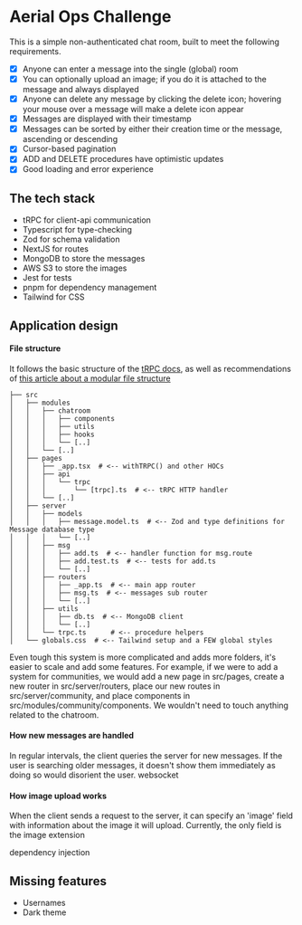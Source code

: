 # Aerial Ops Challenge
This is a simple non-authenticated chat room, built to meet the following requirements.
- [X] Anyone can enter a message into the single (global) room
- [X] You can optionally upload an image; if you do it is attached to the message and always displayed
- [X] Anyone can delete any message by clicking the delete icon; hovering your mouse over a message will make a delete icon appear
- [X] Messages are displayed with their timestamp
- [X] Messages can be sorted by either their creation time or the message, ascending or descending
- [X] Cursor-based pagination
- [X] ADD and DELETE procedures have optimistic updates
- [X] Good loading and error experience

## The tech stack
- tRPC for client-api communication
- Typescript for type-checking
- Zod for schema validation
- NextJS for routes
- MongoDB to store the messages
- AWS S3 to store the images
- Jest for tests
- pnpm for dependency management
- Tailwind for CSS

## Application design
#### File structure
It follows the basic structure of the [tRPC docs](https://trpc.io/docs/nextjs/setup#recommended-file-structure),
as well as recommendations of [this article about a modular file structure](https://dev.to/vadorequest/a-2021-guide-about-structuring-your-next-js-project-in-a-flexible-and-efficient-way-472)
```
├── src
│   ├── modules
│   │   ├── chatroom
│   │   │   ├── components
│   │   │   ├── utils
│   │   │   ├── hooks
│   │   │   └── [..]
│   │   └── [..]
│   ├── pages
│   │   ├── _app.tsx  # <-- withTRPC() and other HOCs
│   │   ├── api
│   │   │   └── trpc
│   │   │       └── [trpc].ts  # <-- tRPC HTTP handler
│   │   └── [..]
│   ├── server
│   │   ├── models
│   │   │   ├── message.model.ts  # <-- Zod and type definitions for Message database type
│   │   │   └── [..]
│   │   ├── msg
│   │   │   ├── add.ts  # <-- handler function for msg.route
│   │   │   ├── add.test.ts  # <-- tests for add.ts
│   │   │   └── [..]
│   │   ├── routers
│   │   │   ├── _app.ts  # <-- main app router
│   │   │   ├── msg.ts  # <-- messages sub router
│   │   │   └── [..]
│   │   ├── utils
│   │   │   ├── db.ts  # <-- MongoDB client
│   │   │   └── [..]
│   │   └── trpc.ts      # <-- procedure helpers
│   └── globals.css  # <-- Tailwind setup and a FEW global styles
```
Even tough this system is more complicated and adds more folders, it's easier to scale and add some features.
For example, if we were to add a system for communities, we would add a new page in src/pages, create a new router
in src/server/routers, place our new routes in src/server/community, and place components in src/modules/community/components.
We wouldn't need to touch anything related to the chatroom.

#### How new messages are handled
In regular intervals, the client queries the server for new messages. If the user is searching older messages, it doesn't
show them immediately as doing so would disorient the user.
websocket 
#### How image upload works
When the client sends a request to the server, it can specify an 'image' field with information about the image
it will upload. Currently, the only field is the image extension

dependency injection
## Missing features
* Usernames
* Dark theme